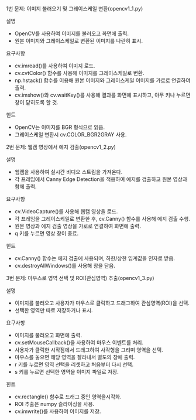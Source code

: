 1번 문제: 이미지 불러오기 및 그레이스케일 변환(opencv1_1.py)

설명
- OpenCV를 사용하여 이미지를 불러오고 화면에 출력.
- 원본 이미지와 그레이스케일로 변환된 이미지를 나란히 표시.

요구사항
- cv.imread()를 사용하여 이미지 로드.
- cv.cvtColor() 함수를 사용해 이미지를 그레이스케일로 변환.
- np.hstack() 함수를 이용해 원본 이미지와 그레이스케일 이미지를 가로로 연결하여 출력.
- cv.imshow()와 cv.waitKey()를 사용해 결과를 화면에 표시하고, 아무 키나 누르면 창이 닫히도록 할 것.

힌트
- OpenCV는 이미지를 BGR 형식으로 읽음.
- 그레이스케일 변환시 cv.COLOR_BGR2GRAY 사용.

2번 문제: 웹캠 영상에서 에지 검출(opencv1_2.py)

설명
- 웹캠을 사용하여 실시간 비디오 스트림을 가져온다.
- 각 프레임에서 Canny Edge Detection을 적용하여 에지를 검출하고 원본 영상과 함께 출력.

요구사항
- cv.VideoCapture()를 사용해 웹캠 영상을 로드.
- 각 프레임을 그레이스케일로 변환한 후, cv.Canny() 함수를 사용해 에지 검출 수행.
- 원본 영상과 에지 검출 영상을 가로로 연결하여 화면에 출력.
- q 키를 누르면 영상 창이 종료.

힌트
- cv.Canny() 함수는 에지 검출에 사용되며, 하한/상한 임계값을 인자로 받음.
- cv.destroyAllWindows()를 사용해 창을 닫음.

3번 문제: 마우스로 영역 선택 및 ROI(관심영역) 추출(opencv1_3.py)

설명
- 이미지를 불러오고 사용자가 마우스로 클릭하고 드래그하여 관심영역(ROI)을 선택.
- 선택한 영역만 따로 저장하거나 표시.

요구사항
- 이미지를 불러오고 화면에 출력.
- cv.setMouseCallback()을 사용하여 마우스 이벤트를 처리.
- 사용자가 클릭한 시작점에서 드래그하여 사각형을 그리며 영역을 선택.
- 마우스를 놓으면 해당 영역을 잘라내서 별도의 창에 출력.
- r 키를 누르면 영역 선택을 리셋하고 처음부터 다시 선택.
- s 키를 누르면 선택한 영역을 이미지 파일로 저장.

힌트
- cv.rectangle() 함수로 드래그 중인 영역을시각화.
- ROI 추출은 numpy 슬라이싱을 사용.
- cv.imwrite()를 사용하여 이미지를 저장.
